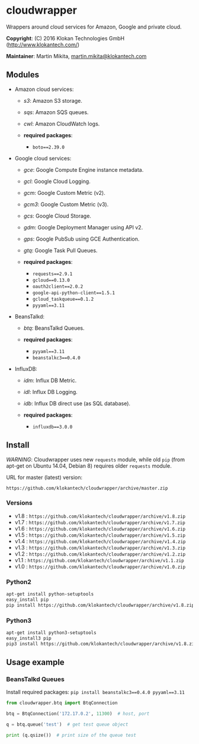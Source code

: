 # cloudwrapper

Wrappers around cloud services for Amazon, Google and private cloud.

**Copyright**: (C) 2016 Klokan Technologies GmbH (http://www.klokantech.com/)

**Maintainer**: Martin Mikita, martin.mikita@klokantech.com

## Modules

 - Amazon cloud services:
   - *s3*: Amazon S3 storage.
   - *sqs*: Amazon SQS queues.
   - *cwl*: Amazon CloudWatch logs.

   - **required packages**:
      - `boto==2.39.0`

 - Google cloud services:
   - *gce*: Google Compute Engine instance metadata.
   - *gcl*: Google Cloud Logging.
   - *gcm*: Google Custom Metric (v2).
   - *gcm3*: Google Custom Metric (v3).
   - *gcs*: Google Cloud Storage.
   - *gdm*: Google Deployment Manager using API v2.
   - *gps*: Google PubSub using GCE Authentication.
   - *gtq*: Google Task Pull Queues.

   - **required packages**:
      - `requests==2.9.1`
      - `gcloud==0.13.0`
      - `oauth2client==2.0.2`
      - `google-api-python-client==1.5.1`
      - `gcloud_taskqueue==0.1.2`
      - `pyyaml==3.11`

 - BeansTalkd:
   - *btq*: BeansTalkd Queues.

   - **required packages**:
      - `pyyaml==3.11`
      - `beanstalkc3==0.4.0`

 - InfluxDB:
   - *idm*: Influx DB Metric.
   - *idl*: Influx DB Logging.
   - *idb*: Influx DB direct use (as SQL database).

   - **required packages**:
      - `influxdb==3.0.0`


## Install

*WARNING*: Cloudwrapper uses new `requests` module, while old `pip` (from apt-get on Ubuntu 14.04, Debian 8) requires older `requests` module.

URL for master (latest) version:

```
https://github.com/klokantech/cloudwrapper/archive/master.zip
```

### Versions

 - v1.8 : `https://github.com/klokantech/cloudwrapper/archive/v1.8.zip`
 - v1.7 : `https://github.com/klokantech/cloudwrapper/archive/v1.7.zip`
 - v1.6 : `https://github.com/klokantech/cloudwrapper/archive/v1.6.zip`
 - v1.5 : `https://github.com/klokantech/cloudwrapper/archive/v1.5.zip`
 - v1.4 : `https://github.com/klokantech/cloudwrapper/archive/v1.4.zip`
 - v1.3 : `https://github.com/klokantech/cloudwrapper/archive/v1.3.zip`
 - v1.2 : `https://github.com/klokantech/cloudwrapper/archive/v1.2.zip`
 - v1.1 : `https://github.com/klokantech/cloudwrapper/archive/v1.1.zip`
 - v1.0 : `https://github.com/klokantech/cloudwrapper/archive/v1.0.zip`



### Python2

```bash
apt-get install python-setuptools
easy_install pip
pip install https://github.com/klokantech/cloudwrapper/archive/v1.8.zip
```

### Python3

```bash
apt-get install python3-setuptools
easy_install3 pip
pip3 install https://github.com/klokantech/cloudwrapper/archive/v1.8.zip
```


## Usage example


### BeansTalkd Queues

Install required packages: `pip install beanstalkc3==0.4.0 pyyaml==3.11`

```python
from cloudwrapper.btq import BtqConnection

btq = BtqConnection('172.17.0.2', 11300)  # host, port

q = btq.queue('test')  # get test queue object

print (q.qsize())  # print size of the queue test
```
